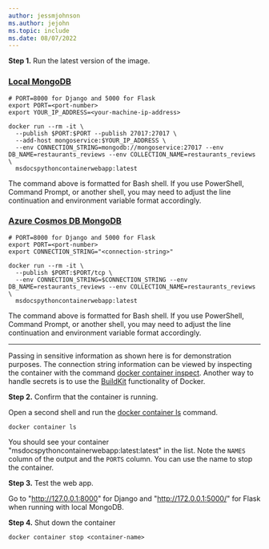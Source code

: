 ```yaml
---
author: jessmjohnson
ms.author: jejohn
ms.topic: include
ms.date: 08/07/2022
---
```


**Step 1.** Run the latest version of the image.
### [Local MongoDB](#tab/mongodb-local)

```Docker
# PORT=8000 for Django and 5000 for Flask
export PORT=<port-number>
export YOUR_IP_ADDRESS=<your-machine-ip-address>

docker run --rm -it \
  --publish $PORT:$PORT --publish 27017:27017 \
  --add-host mongoservice:$YOUR_IP_ADDRESS \
  --env CONNECTION_STRING=mongodb://mongoservice:27017 --env DB_NAME=restaurants_reviews --env COLLECTION_NAME=restaurants_reviews \
  msdocspythoncontainerwebapp:latest  
```

The command above is formatted for Bash shell. If you use PowerShell, Command Prompt, or another shell, you may need to adjust the line continuation and environment variable format accordingly.

### [Azure Cosmos DB MongoDB](#tab/mongodb-azure)

```Docker
# PORT=8000 for Django and 5000 for Flask
export PORT=<port-number>
export CONNECTION_STRING="<connection-string>"

docker run --rm -it \
  --publish $PORT:$PORT/tcp \
  --env CONNECTION_STRING=$CONNECTION_STRING --env DB_NAME=restaurants_reviews --env COLLECTION_NAME=restaurants_reviews \
  msdocspythoncontainerwebapp:latest  
```

The command above is formatted for Bash shell. If you use PowerShell, Command Prompt, or another shell, you may need to adjust the line continuation and environment variable format accordingly.

---

Passing in sensitive information as shown here is for demonstration purposes. The connection string information can be viewed by inspecting the container with the command [docker container inspect](https://docs.docker.com/engine/reference/commandline/container_inspect/). Another way to handle secrets is to use the [BuildKit](https://docs.docker.com/develop/develop-images/build_enhancements/) functionality of Docker.

**Step 2.** Confirm that the container is running.

Open a second shell and run the [docker container ls](https://docs.docker.com/engine/reference/commandline/container_ls/) command.

```Docker
docker container ls
```

You should see your container "msdocspythoncontainerwebapp:latest:latest" in the list. Note the `NAMES` column of the output and the `PORTS` column. You can use the name to stop the container.

**Step 3.** Test the web app.

Go to "http://127.0.0.1:8000" for Django and "http://172.0.0.1:5000/" for Flask when running with local MongoDB.

**Step 4.** Shut down the container

```Docker
docker container stop <container-name>
```
